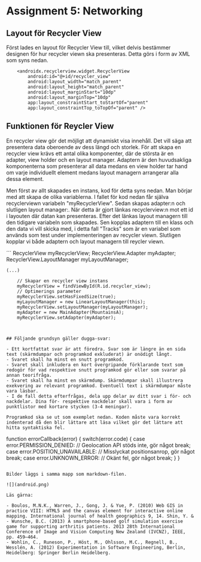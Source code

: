 
# Assignment 5: Networking

## Layout för Recycler View
Först lades en layout för Recycler View till, vilket delvis bestämmer designen för
hur recycler viewn ska presenteras. Detta görs i form av XML som syns nedan.
```
    <androidx.recyclerview.widget.RecyclerView
        android:id="@+id/recycler_view"
        android:layout_width="match_parent"
        android:layout_height="match_parent"
        android:layout_marginStart="10dp"
        android:layout_marginTop="10dp"
        app:layout_constraintStart_toStartOf="parent"
        app:layout_constraintTop_toTopOf="parent" />
```
## Funktionen för Reycler View
En recycler view gör det möjligt att dynamiskt visa innehåll. Det vill säga att presentera data
oberoende av dess längd och storlek. För att skapa en recycler view krävs ett antal olika komponenter,
där de största är en adapter, view holder och en layout manager. Adaptern är den huvudsakliga komponenterna som presenterar
all data medans en view holder tar hand om varje individuellt element medans layout managern arrangerar alla dessa element.

Men först av allt skapades en instans, kod för detta syns nedan.
Man börjar med att skapa de olika variablerna. I fallet för kod nedan
får själva recyclerviewn variabeln "myRecyclerView". Sedan skapas adapter:n och slutligen layout manager:.
När detta är gjort länkas recyclerview:n mot ett id i layouten där datan kan presenteras.
Efter det länkas layout managern till den tidigare variabeln som skapades. Sen kopplas adaptern till en klass
och den data vi vill skicka med, i detta fall "Tracks" som är en variabel som används som test under implementeringen av recycler viewn.
Slutligen kopplar vi både adaptern och layout managern till reycler viewn.

´´´
    RecyclerView myRecyclerView;
    RecyclerView.Adapter myAdapter;
    RecyclerView.LayoutManager myLayoutManager;

    (...)

        // Skapar en recycler view instans
        myRecyclerView = findViewById(R.id.recycler_view);
        // Optimerings parameter
        myRecyclerView.setHasFixedSize(true);
        myLayoutManager = new LinearLayoutManager(this);
        myRecyclerView.setLayoutManager(myLayoutManager);
        myAdapter = new MainAdapter(MountainsA);
        myRecyclerView.setAdapter(myAdapter);

```


## Följande grundsyn gäller dugga-svar:

- Ett kortfattat svar är att föredra. Svar som är längre än en sida text (skärmdumpar och programkod exkluderat) är onödigt långt.
- Svaret skall ha minst en snutt programkod.
- Svaret skall inkludera en kort övergripande förklarande text som redogör för vad respektive snutt programkod gör eller som svarar på annan teorifråga.
- Svaret skall ha minst en skärmdump. Skärmdumpar skall illustrera exekvering av relevant programkod. Eventuell text i skärmdumpar måste vara läsbar.
- I de fall detta efterfrågas, dela upp delar av ditt svar i för- och nackdelar. Dina för- respektive nackdelar skall vara i form av punktlistor med kortare stycken (3-4 meningar).

Programkod ska se ut som exemplet nedan. Koden måste vara korrekt indenterad då den blir lättare att läsa vilket gör det lättare att hitta syntaktiska fel.

```
function errorCallback(error) {
    switch(error.code) {
        case error.PERMISSION_DENIED:
            // Geolocation API stöds inte, gör något
            break;
        case error.POSITION_UNAVAILABLE:
            // Misslyckat positionsanrop, gör något
            break;
        case error.UNKNOWN_ERROR:
            // Okänt fel, gör något
            break;
    }
}
```

Bilder läggs i samma mapp som markdown-filen.

![](android.png)

Läs gärna:

- Boulos, M.N.K., Warren, J., Gong, J. & Yue, P. (2010) Web GIS in practice VIII: HTML5 and the canvas element for interactive online mapping. International journal of health geographics 9, 14. Shin, Y. &
- Wunsche, B.C. (2013) A smartphone-based golf simulation exercise game for supporting arthritis patients. 2013 28th International Conference of Image and Vision Computing New Zealand (IVCNZ), IEEE, pp. 459–464.
- Wohlin, C., Runeson, P., Höst, M., Ohlsson, M.C., Regnell, B., Wesslén, A. (2012) Experimentation in Software Engineering, Berlin, Heidelberg: Springer Berlin Heidelberg.
